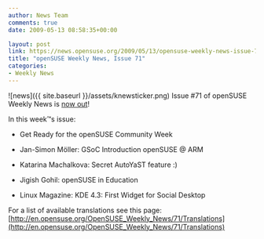 ```yaml
---
author: News Team
comments: true
date: 2009-05-13 08:58:35+00:00

layout: post
link: https://news.opensuse.org/2009/05/13/opensuse-weekly-news-issue-71/
title: "openSUSE Weekly News, Issue 71"
categories:
- Weekly News
---
```

![news]({{ site.baseurl }}/assets/knewsticker.png) Issue #71 of openSUSE Weekly News is [now out](http://en.opensuse.org/OpenSUSE_Weekly_News/71)!  
  

In this week™s issue:
 

  *   Get Ready for the openSUSE Community Week 

  *   Jan-Simon Möller: GSoC Introduction openSUSE @ ARM

  *   Katarina Machalkova: Secret AutoYaST feature :) 

  *   Jigish Gohil: openSUSE in Education 

  *   Linux Magazine: KDE 4.3: First Widget for Social Desktop 




For a list of available translations see this page:
[http://en.opensuse.org/OpenSUSE_Weekly_News/71/Translations](http://en.opensuse.org/OpenSUSE_Weekly_News/71/Translations)		
